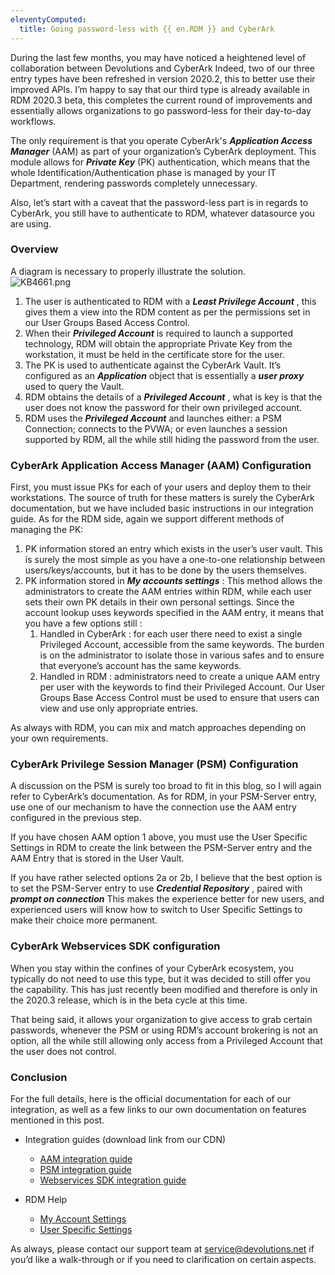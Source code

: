 ```yaml
---
eleventyComputed:
  title: Going password-less with {{ en.RDM }} and CyberArk
---
```

During the last few months, you may have noticed a heightened level of collaboration between Devolutions and CyberArk  Indeed, two of our three entry types have been refreshed in version 2020.2, this to better use their improved APIs. I’m happy to say that our third type is already available in RDM 2020.3 beta, this completes the current round of improvements and essentially allows organizations to go password-less for their day-to-day workflows.  

The only requirement is that you operate CyberArk's ***Application Access Manager*** (AAM) as part of your organization’s CyberArk deployment. This module allows for ***Private Key*** (PK) authentication, which means that the whole Identification/Authentication phase is managed by your IT Department, rendering passwords completely unnecessary.  

Also, let’s start with a caveat that the password-less part is in regards to CyberArk, you still have to authenticate to RDM, whatever datasource you are using.
### Overview
A diagram is necessary to properly illustrate the solution.  
![KB4661.png](/img/en/kb/KB4661.png)
1. The user is authenticated to RDM with a ***Least Privilege Account*** , this gives them a view into the RDM content as per the permissions set in our User Groups Based Access Control.
1. When their ***Privileged Account*** is required to launch a supported technology, RDM will obtain the appropriate Private Key from the workstation, it must be held in the certificate store for the user.
1. The PK is used to authenticate against the CyberArk Vault. It’s configured as an ***Application*** object that is essentially a ***user proxy*** used to query the Vault.
1. RDM obtains the details of a ***Privileged Account*** , what is key is that the user does not know the password for their own privileged account.
1. RDM uses the ***Privileged Account*** and launches either: a PSM Connection; connects to the PVWA; or even launches a session supported by RDM, all the while still hiding the password from the user.
### CyberArk Application Access Manager (AAM) Configuration
First, you must issue PKs for each of your users and deploy them to their workstations.  The source of truth for these matters is surely the CyberArk documentation, but we have included basic instructions in our integration guide. As for the RDM side, again we support different methods of managing the PK:  

1. PK information stored an entry which exists in the user’s user vault. This is surely the most simple as you have a one-to-one relationship between users/keys/accounts, but it has to be done by the users themselves.
1. PK information stored in ***My accounts settings*** : This method allows the administrators to create the AAM entries within RDM, while each user sets their own PK details in their own personal settings. Since the account lookup uses keywords specified in the AAM entry, it means that you have a few options still :
    1. Handled in CyberArk : for each user there need to exist a single Privileged Account, accessible from the same keywords. The burden is on the administrator to isolate those in various safes and to ensure that everyone’s account has the same keywords.
    1. Handled in RDM : administrators need to create a unique AAM entry per user with the keywords to find their Privileged Account.  Our User Groups Base Access Control must be used to ensure that users can view and use only appropriate entries.  

As always with RDM, you can mix and match approaches depending on your own requirements.
### CyberArk Privilege Session Manager (PSM) Configuration
A discussion on the PSM is surely too broad to fit in this blog, so I will again refer to CyberArk’s documentation.  As for RDM, in your PSM-Server entry, use one of our mechanism to have the connection use the AAM entry configured in the previous step.  

If you have chosen AAM option 1 above, you must use the User Specific Settings in RDM to create the link between the PSM-Server entry and the AAM Entry that is stored in the User Vault.  

If you have rather selected options 2a or 2b, I believe that the best option is to set the PSM-Server entry to use ***Credential Repository*** , paired with   ***prompt on connection*** This makes the experience better for new users, and experienced users will know how to switch to User Specific Settings to make their choice more permanent.
### CyberArk Webservices SDK configuration
When you stay within the confines of your CyberArk ecosystem, you typically do not need to use this type, but it was decided to still offer you the capability. This has just recently been modified and therefore is only in the 2020.3 release, which is in the beta cycle at this time.  

That being said, it allows your organization to give access to grab certain passwords, whenever the PSM or using RDM’s account brokering is not an option, all the while still allowing only access from a Privileged Account that the user does not control.
### Conclusion
For the full details, here is the official documentation for each of our integration, as well as a few links to our own documentation on features mentioned in this post.  

* Integration guides (download link from our CDN)  
    * [AAM integration guide](https://cdn.devolutions.net/documents/cyberark/Devolutions%20Remote%20Desktop%20Manager%20-%20CyberArk%20AAM%20integration%20guide.pdf)  
    * [PSM integration guide](https://cdn.devolutions.net/documents/cyberark/Devolutions%20Remote%20Desktop%20Manager%20-%20CyberArk%20PSM%20integration%20guide.pdf)  
    * [Webservices SDK integration guide](https://cdn.devolutions.net/documents/cyberark/Devolutions%20Remote%20Desktop%20Manager%20-%20CyberArk%20Webservices%20SDK%20integration%20guide.pdf)  

* RDM Help  
    * [My Account Settings](https://api.devolutions.net/redirection/e218081a-798e-4b5e-ae59-bee22c4ad31a)  
    * [User Specific Settings](https://api.devolutions.net/redirection/bf0b5e7d-fb57-4b02-9edd-ce9865bd024a)  
    
As always, please contact our support team at [service@devolutions.net](mailto:service@devolutions.net) if you’d like a walk-through or if you need to clarification on certain aspects.

